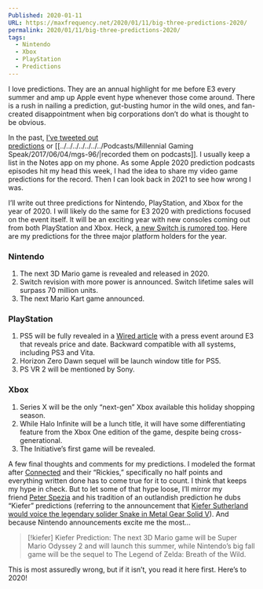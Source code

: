 ```yaml
---
Published: 2020-01-11
URL: https://maxfrequency.net/2020/01/11/big-three-predictions-2020/
permalink: 2020/01/11/big-three-predictions-2020/
tags:
  - Nintendo
  - Xbox
  - PlayStation
  - Predictions
---
```

I love predictions. They are an annual highlight for me before E3 every summer and amp up Apple event hype whenever those come around. There is a rush in nailing a prediction, gut-busting humor in the wild ones, and fan-created disappointment when big corporations don’t do what is thought to be obvious.

In the past, [I’ve tweeted out predictions](https://twitter.com/MaxRoberts143/status/1138150092463136769?s=20) or [[../../../../../../../Podcasts/Millennial Gaming Speak/2017/06/04/mgs-96/|recorded them on podcasts]]. I usually keep a list in the Notes app on my phone. As some Apple 2020 prediction podcasts episodes hit my head this week, I had the idea to share my video game predictions for the record. Then I can look back in 2021 to see how wrong I was.

I’ll write out three predictions for Nintendo, PlayStation, and Xbox for the year of 2020. I will likely do the same for E3 2020 with predictions focused on the event itself. It will be an exciting year with new consoles coming out from both PlayStation and Xbox. Heck, [a new Switch is rumored too](https://www.polygon.com/nintendo-switch/2020/1/6/21051666/new-nintendo-switch-model-2020-release-date). Here are my predictions for the three major platform holders for the year.

### Nintendo

1. The next 3D Mario game is revealed and released in 2020.
2. Switch revision with more power is announced. Switch lifetime sales will surpass 70 million units.
3. The next Mario Kart game announced.

### PlayStation

1. PS5 will be fully revealed in a [Wired article](https://www.wired.com/story/exclusive-playstation-5/) with a press event around E3 that reveals price and date. Backward compatible with all systems, including PS3 and Vita. 
2. Horizon Zero Dawn sequel will be launch window title for PS5.
3. PS VR 2 will be mentioned by Sony.

### Xbox

1. Series X will be the only “next-gen” Xbox available this holiday shopping season.
2. While Halo Infinite will be a lunch title, it will have some differentiating feature from the Xbox One edition of the game, despite being cross-generational.
3. The Initiative’s first game will be revealed.

A few final thoughts and comments for my predictions. I modeled the format after [Connected](https://www.relay.fm/connected) and their “Rickies,” specifically no half points and everything written done has to come true for it to count. I think that keeps my hype in check. But to let some of that hype loose, I’ll mirror my friend [Peter Spezia](https://twitter.com/petespeakeasy) and his tradition of an outlandish prediction he dubs “Kiefer” predictions (referring to the announcement that [Kiefer Sutherland would voice the legendary solider Snake in Metal Gear Solid V](https://www.polygon.com/2013/6/6/4402766/metal-gear-solid-5-snake-big-boss-voice-actor-revealed)). And because Nintendo announcements excite me the most…

> [!kiefer] Kiefer Prediction:
> The next 3D Mario game will be Super Mario Odyssey 2 and will launch this summer, while Nintendo’s big fall game will be the sequel to The Legend of Zelda: Breath of the Wild.

This is most assuredly wrong, but if it isn’t, you read it here first. Here’s to 2020!